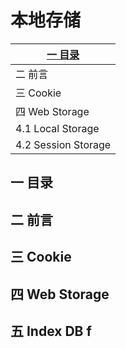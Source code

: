 # 本地存储

| <a href="#1">一 目录</a> |
| --------------------- |
| 二 前言                  |
| 三 Cookie              |
| 四 Web Storage         |
| 4.1 Local Storage     |
| 4.2 Session Storage   |

## <a id="#1">一 目录</a>

## 二 前言

## 三 Cookie

## 四 Web Storage

## 五 Index DB f